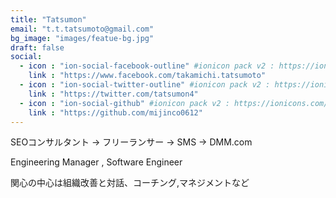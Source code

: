 ```yaml
---
title: "Tatsumon"
email: "t.t.tatsumoto@gmail.com"
bg_image: "images/featue-bg.jpg"
draft: false
social:
  - icon : "ion-social-facebook-outline" #ionicon pack v2 : https://ionicons.com/v2/
    link : "https://www.facebook.com/takamichi.tatsumoto"
  - icon : "ion-social-twitter-outline" #ionicon pack v2 : https://ionicons.com/v2/
    link : "https://twitter.com/tatsumon4"
  - icon : "ion-social-github" #ionicon pack v2 : https://ionicons.com/v2/
    link : "https://github.com/mijinco0612"
---
```


SEOコンサルタント → フリーランサー → SMS → DMM.com 

Engineering Manager , Software Engineer

関心の中心は組織改善と対話、コーチング,マネジメントなど